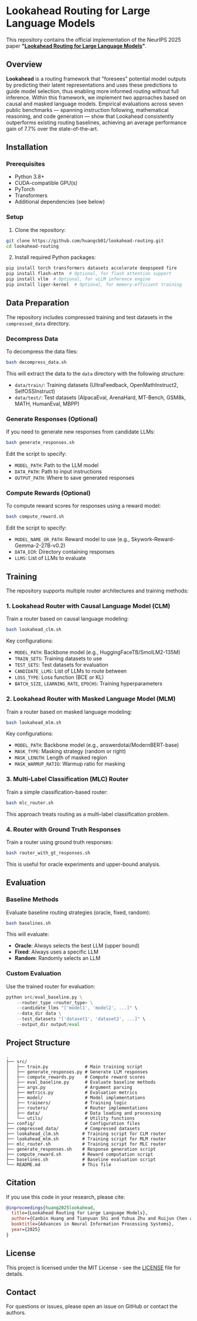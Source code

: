 # Lookahead Routing for Large Language Models

This repository contains the official implementation of the NeurIPS 2025 paper **"[Lookahead Routing for Large Language Models](https://arxiv.org/abs/2510.19506)"**.

## Overview

**Lookahead** is a routing framework that "foresees" potential model outputs by predicting their latent representations and uses these predictions to guide model selection, thus enabling more informed routing without full inference. Within this framework, we implement two approaches based on causal and masked language models. Empirical evaluations across seven public benchmarks — spanning instruction following, mathematical reasoning, and code generation — show that Lookahead consistently outperforms existing routing baselines, achieving an average performance gain of 7.7% over the state-of-the-art.

## Installation

### Prerequisites

- Python 3.8+
- CUDA-compatible GPU(s)
- PyTorch
- Transformers
- Additional dependencies (see below)

### Setup

1. Clone the repository:

```bash
git clone https://github.com/huangcb01/lookahead-routing.git
cd lookahead-routing
```

2. Install required Python packages:

```bash
pip install torch transformers datasets accelerate deepspeed fire
pip install flash-attn  # Optional, for flash attention support
pip install vllm  # Optional, for vLLM inference engine
pip install liger-kernel  # Optional, for memory-efficient training
```

## Data Preparation

The repository includes compressed training and test datasets in the `compressed_data` directory.

### Decompress Data

To decompress the data files:

```bash
bash decompress_data.sh
```

This will extract the data to the `data` directory with the following structure:

- `data/train/`: Training datasets (UltraFeedback, OpenMathInstruct2, SelfOSSInstruct)
- `data/test/`: Test datasets (AlpacaEval, ArenaHard, MT-Bench, GSM8k, MATH, HumanEval, MBPP)

### Generate Responses (Optional)

If you need to generate new responses from candidate LLMs:

```bash
bash generate_responses.sh
```

Edit the script to specify:

- `MODEL_PATH`: Path to the LLM model
- `DATA_PATH`: Path to input instructions
- `OUTPUT_PATH`: Where to save generated responses

### Compute Rewards (Optional)

To compute reward scores for responses using a reward model:

```bash
bash compute_reward.sh
```

Edit the script to specify:

- `MODEL_NAME_OR_PATH`: Reward model to use (e.g., Skywork-Reward-Gemma-2-27B-v0.2)
- `DATA_DIR`: Directory containing responses
- `LLMS`: List of LLMs to evaluate

## Training

The repository supports multiple router architectures and training methods:

### 1. Lookahead Router with Causal Language Model (CLM)

Train a router based on causal language modeling:

```bash
bash lookahead_clm.sh
```

Key configurations:

- `MODEL_PATH`: Backbone model (e.g., HuggingFaceTB/SmolLM2-135M)
- `TRAIN_SETS`: Training datasets to use
- `TEST_SETS`: Test datasets for evaluation
- `CANDIDATE_LLMS`: List of LLMs to route between
- `LOSS_TYPE`: Loss function (BCE or KL)
- `BATCH_SIZE`, `LEARNING_RATE`, `EPOCHS`: Training hyperparameters

### 2. Lookahead Router with Masked Language Model (MLM)

Train a router based on masked language modeling:

```bash
bash lookahead_mlm.sh
```

Key configurations:

- `MODEL_PATH`: Backbone model (e.g., answerdotai/ModernBERT-base)
- `MASK_TYPE`: Masking strategy (random or right)
- `MASK_LENGTH`: Length of masked region
- `MASK_WARMUP_RATIO`: Warmup ratio for masking

### 3. Multi-Label Classification (MLC) Router

Train a simple classification-based router:

```bash
bash mlc_router.sh
```

This approach treats routing as a multi-label classification problem.

### 4. Router with Ground Truth Responses

Train a router using ground truth responses:

```bash
bash router_with_gt_responses.sh
```

This is useful for oracle experiments and upper-bound analysis.

## Evaluation

### Baseline Methods

Evaluate baseline routing strategies (oracle, fixed, random):

```bash
bash baselines.sh
```

This will evaluate:

- **Oracle**: Always selects the best LLM (upper bound)
- **Fixed**: Always uses a specific LLM
- **Random**: Randomly selects an LLM

### Custom Evaluation

Use the trained router for evaluation:

```python
python src/eval_baseline.py \
    --router_type <router_type> \
    --candidate_llms "['model1', 'model2', ...]" \
    --data_dir data \
    --test_datasets "['dataset1', 'dataset2', ...]" \
    --output_dir output/eval
```

## Project Structure

```
.
├── src/
│   ├── train.py              # Main training script
│   ├── generate_responses.py # Generate LLM responses
│   ├── compute_rewards.py    # Compute reward scores
│   ├── eval_baseline.py      # Evaluate baseline methods
│   ├── args.py               # Argument parsing
│   ├── metrics.py            # Evaluation metrics
│   ├── model/                # Model implementations
│   ├── trainers/             # Training logic
│   ├── routers/              # Router implementations
│   ├── data/                 # Data loading and processing
│   └── utils/                # Utility functions
├── config/                   # Configuration files
├── compressed_data/          # Compressed datasets
├── lookahead_clm.sh         # Training script for CLM router
├── lookahead_mlm.sh         # Training script for MLM router
├── mlc_router.sh            # Training script for MLC router
├── generate_responses.sh    # Response generation script
├── compute_reward.sh        # Reward computation script
├── baselines.sh             # Baseline evaluation script
└── README.md                # This file
```

## Citation

If you use this code in your research, please cite:

```bibtex
@inproceedings{huang2025lookahead,
  title={Lookahead Routing for Large Language Models},
  author={Canbin Huang and Tianyuan Shi and Yuhua Zhu and Ruijun Chen and Xiaojun Quan},
  booktitle={Advances in Neural Information Processing Systems},
  year={2025}
}
```

## License

This project is licensed under the MIT License - see the [LICENSE](LICENSE) file for details.

## Contact

For questions or issues, please open an issue on GitHub or contact the authors.
